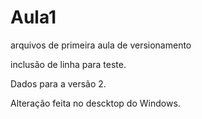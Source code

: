 ﻿# Aula1


arquivos de primeira aula de versionamento

 

inclusão de linha para teste.



Dados para a versão 2.


Alteração feita no descktop do Windows.

